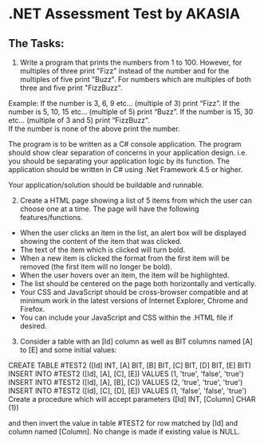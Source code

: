 # .NET Assessment Test by AKASIA

## The Tasks:
1. Write a program that prints the numbers from 1 to 100. However, for multiples of three print "Fizz" instead of the number and for the multiples of five print "Buzz". For numbers which are multiples of both three and five print "FizzBuzz".

Example:
If the number is 3, 6, 9 etc… (multiple of 3) print “Fizz”.
If the number is 5, 10, 15 etc… (multiple of 5) print “Buzz”.
If the number is 15, 30 etc… (multiple of 3 and 5) print “FizzBuzz”. 	
If the number is none of the above print the number.

The program is to be written as a C# console application.
The program should show clear separation of concerns in your application design. i.e. you should be separating your application logic by its function.
The application should be written in C# using .Net Framework 4.5 or higher.

Your application/solution should be buildable and runnable.


2. Create a HTML page showing a list of 5 items from which the user can choose one at a time. The page will have the following features/functions.
- When the user clicks an item in the list, an alert box will be displayed showing the content of the item that was clicked.
- The text of the item which is clicked will turn bold.
- When a new item is clicked the format from the first item will be removed (the first item will no longer be bold).
- When the user hovers over an item, the item will be highlighted.
- The list should be centered on the page both horizontally and vertically.
- Your CSS and JavaScript should be cross-browser compatible and at minimum work in the latest versions of Internet Explorer, Chrome and Firefox.
- You can include your JavaScript and CSS within the .HTML file if desired.

3. Consider a table with an [Id] column as well as BIT columns named [A] to [E] and some initial values:

CREATE TABLE #TEST2 ([Id] INT, [A] BIT, [B] BIT, [C] BIT, [D] BIT, [E] BIT)
INSERT INTO #TEST2 ([Id], [A], [C], [E]) VALUES (1, 'true', 'false', 'true')
INSERT INTO #TEST2 ([Id], [A], [B], [C]) VALUES (2, 'true', 'true', 'true')
INSERT INTO #TEST2 ([Id], [C], [D], [E]) VALUES (1, 'false', 'false', 'true')
Create a procedure which will accept parameters ([Id] INT, [Column] CHAR (1))

and then invert the value in table #TEST2 for row matched by [Id] and column named [Column]. 
No change is made if existing value is NULL.
